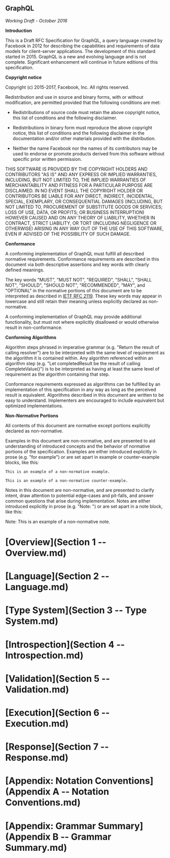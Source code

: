 GraphQL
-------

*Working Draft - October 2016*

**Introduction**

This is a Draft RFC Specification for GraphQL, a query language created by
Facebook in 2012 for describing the capabilities and requirements of data models
for client-server applications. The development of this standard started
in 2015. GraphQL is a new and evolving language and is not complete. Significant
enhancement will continue in future editions of this specification.

**Copyright notice**

Copyright (c) 2015-2017, Facebook, Inc. All rights reserved.

Redistribution and use in source and binary forms, with or without modification,
are permitted provided that the following conditions are met:

 * Redistributions of source code must retain the above copyright notice, this
   list of conditions and the following disclaimer.

 * Redistributions in binary form must reproduce the above copyright notice,
   this list of conditions and the following disclaimer in the documentation
   and/or other materials provided with the distribution.

 * Neither the name Facebook nor the names of its contributors may be used to
   endorse or promote products derived from this software without specific
   prior written permission.

THIS SOFTWARE IS PROVIDED BY THE COPYRIGHT HOLDERS AND CONTRIBUTORS "AS IS" AND
ANY EXPRESS OR IMPLIED WARRANTIES, INCLUDING, BUT NOT LIMITED TO, THE IMPLIED
WARRANTIES OF MERCHANTABILITY AND FITNESS FOR A PARTICULAR PURPOSE ARE
DISCLAIMED. IN NO EVENT SHALL THE COPYRIGHT HOLDER OR CONTRIBUTORS BE LIABLE FOR
ANY DIRECT, INDIRECT, INCIDENTAL, SPECIAL, EXEMPLARY, OR CONSEQUENTIAL DAMAGES
(INCLUDING, BUT NOT LIMITED TO, PROCUREMENT OF SUBSTITUTE GOODS OR SERVICES;
LOSS OF USE, DATA, OR PROFITS; OR BUSINESS INTERRUPTION) HOWEVER CAUSED AND ON
ANY THEORY OF LIABILITY, WHETHER IN CONTRACT, STRICT LIABILITY, OR TORT
(INCLUDING NEGLIGENCE OR OTHERWISE) ARISING IN ANY WAY OUT OF THE USE OF THIS
SOFTWARE, EVEN IF ADVISED OF THE POSSIBILITY OF SUCH DAMAGE.


**Conformance**

A conforming implementation of GraphQL must fulfill all described normative
requirements. Conformance requirements are described in this document via both
descriptive assertions and key words with clearly defined meanings.

The key words "MUST", "MUST NOT", "REQUIRED", "SHALL", "SHALL NOT", "SHOULD",
"SHOULD NOT", "RECOMMENDED",  "MAY", and "OPTIONAL" in the normative portions of
this document are to be interpreted as described in [IETF RFC 2119](https://tools.ietf.org/html/rfc2119).
These key words may appear in lowercase and still retain their meaning unless
explicitly declared as non-normative.

A conforming implementation of GraphQL may provide additional functionality,
but must not where explicitly disallowed or would otherwise result
in non-conformance.


**Conforming Algorithms**

Algorithm steps phrased in imperative grammar (e.g. "Return the result of
calling resolver") are to be interpreted with the same level of requirement as
the algorithm it is contained within. Any algorithm referenced within an
algorithm step (e.g. "Let completedResult be the result of calling
CompleteValue()") is to be interpreted as having at least the same level of
requirement as the algorithm containing that step.

Conformance requirements expressed as algorithms can be fulfilled by an
implementation of this specification in any way as long as the perceived result
is equivalent. Algorithms described in this document are written to be easy to
understand. Implementers are encouraged to include equivalent but
optimized implementations.


**Non-Normative Portions**

All contents of this document are normative except portions explicitly
declared as non-normative.

Examples in this document are non-normative, and are presented to aid
understanding of introduced concepts and the behavior of normative portions of
the specification. Examples are either introduced explicitly in prose
(e.g. "for example") or are set apart in example or counter-example blocks,
like this:

```example
This is an example of a non-normative example.
```

```counter-example
This is an example of a non-normative counter-example.
```

Notes in this document are non-normative, and are presented to clarify intent,
draw attention to potential edge-cases and pit-falls, and answer common
questions that arise during implementation. Notes are either introduced
explicitly in prose (e.g. "Note: ") or are set apart in a note block, like this:

Note: This is an example of a non-normative note.


# [Overview](Section 1 -- Overview.md)

# [Language](Section 2 -- Language.md)

# [Type System](Section 3 -- Type System.md)

# [Introspection](Section 4 -- Introspection.md)

# [Validation](Section 5 -- Validation.md)

# [Execution](Section 6 -- Execution.md)

# [Response](Section 7 -- Response.md)

# [Appendix: Notation Conventions](Appendix A -- Notation Conventions.md)

# [Appendix: Grammar Summary](Appendix B -- Grammar Summary.md)
